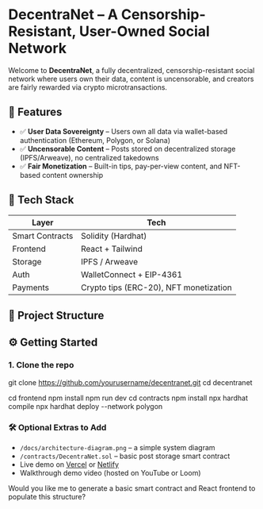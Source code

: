 # DecentraNet – A Censorship-Resistant, User-Owned Social Network

Welcome to **DecentraNet**, a fully decentralized, censorship-resistant social network where users own their data, content is uncensorable, and creators are fairly rewarded via crypto microtransactions.

## 🚀 Features

- ✅ **User Data Sovereignty** – Users own all data via wallet-based authentication (Ethereum, Polygon, or Solana)
- ✅ **Uncensorable Content** – Posts stored on decentralized storage (IPFS/Arweave), no centralized takedowns
- ✅ **Fair Monetization** – Built-in tips, pay-per-view content, and NFT-based content ownership

## 🔧 Tech Stack

| Layer          | Tech                      |
|----------------|---------------------------|
| Smart Contracts | Solidity (Hardhat)         |
| Frontend        | React + Tailwind           |
| Storage         | IPFS / Arweave             |
| Auth            | WalletConnect + EIP-4361   |
| Payments        | Crypto tips (ERC-20), NFT monetization |

## 📁 Project Structure


## ⚙️ Getting Started

### 1. Clone the repo

git clone https://github.com/yourusername/decentranet.git
cd decentranet

cd frontend
npm install
npm run dev
cd contracts
npm install
npx hardhat compile
npx hardhat deploy --network polygon


### 🛠 Optional Extras to Add

- `/docs/architecture-diagram.png` – a simple system diagram
- `/contracts/DecentraNet.sol` – basic post storage smart contract
- Live demo on [Vercel](https://vercel.com/) or [Netlify](https://netlify.com/)
- Walkthrough demo video (hosted on YouTube or Loom)


Would you like me to generate a basic smart contract and React frontend to populate this structure?

